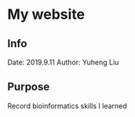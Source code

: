 # My website

## Info

Date: 2019.9.11
Author: Yuheng Liu

## Purpose

Record bioinformatics skills I learned